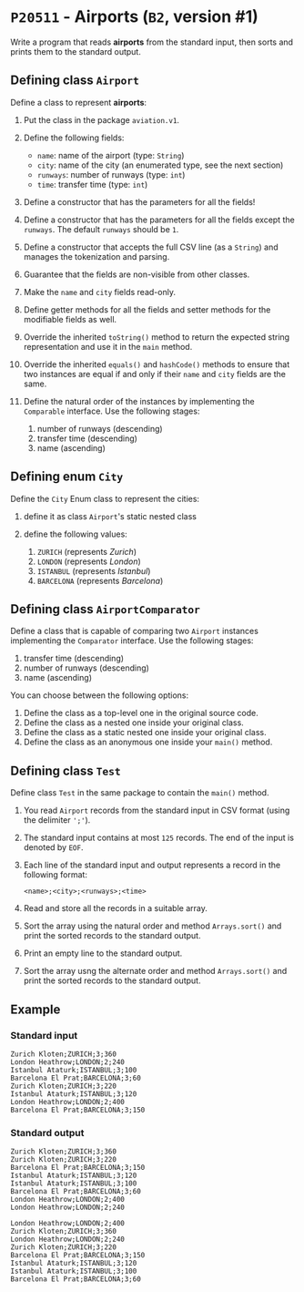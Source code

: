# `P20511` - Airports (`B2`, version #1)

Write a program that reads **airports** from the standard input, then sorts and prints them to the standard output.

## Defining class `Airport`

Define a class to represent **airports**:

1. Put the class in the package `aviation.v1`.
1. Define the following fields:

   * `name`: name of the airport (type: `String`)  
   * `city`: name of the city (an enumerated type, see the next section)
   * `runways`: number of runways (type: `int`)
   * `time`: transfer time (type: `int`)

1. Define a constructor that has the parameters for all the fields!
1. Define a constructor that has the parameters for all the fields except the `runways`. The default `runways` should be `1`.
1. Define a constructor that accepts the full CSV line (as a `String`) and manages the tokenization and parsing.
1. Guarantee that the fields are non-visible from other classes.
1. Make the `name` and `city` fields read-only.
1. Define getter methods for all the fields and setter methods for the modifiable fields as well.
1. Override the inherited `toString()` method to return the expected string representation and use it in the `main` method.
1. Override the inherited `equals()` and `hashCode()` methods to ensure that two instances are equal if and only if their `name` and `city` fields are the same.
1. Define the natural order of the instances by implementing the `Comparable` interface. Use the following stages:

   1. number of runways (descending)
   1. transfer time (descending)
   1. name (ascending)

## Defining enum `City`

Define the `City` Enum class to represent the cities:

1. define it as class `Airport`'s static nested class
1. define the following values:

   1. `ZURICH` (represents *Zurich*)
   1. `LONDON` (represents *London*)
   1. `ISTANBUL` (represents *Istanbul*)
   1. `BARCELONA` (represents *Barcelona*)

## Defining class `AirportComparator`

Define a class that is capable of comparing two `Airport` instances implementing the `Comparator` interface. Use the following stages:

1. transfer time (descending)
1. number of runways (descending)
1. name (ascending)

You can choose between the following options:

1. Define the class as a top-level one in the original source code.
1. Define the class as a nested one inside your original class.
1. Define the class as a static nested one inside your original class.
1. Define the class as an anonymous one inside your `main()` method.

## Defining class `Test`

Define class `Test` in the same package to contain the `main()` method.

1. You read `Airport` records from the standard input in CSV format (using the delimiter `';'`).
1. The standard input contains at most `125` records. The end of the input is denoted by `EOF`.
1. Each line of the standard input and output represents a record in the following format:

   ```
   <name>;<city>;<runways>;<time>
   ```

1. Read and store all the records in a suitable array.
1. Sort the array using the natural order and method `Arrays.sort()` and print the sorted records to the standard output.
1. Print an empty line to the standard output.
1. Sort the array usng the alternate order and method `Arrays.sort()` and print the sorted records to the standard output.

## Example

### Standard input

```
Zurich Kloten;ZURICH;3;360
London Heathrow;LONDON;2;240
Istanbul Ataturk;ISTANBUL;3;100
Barcelona El Prat;BARCELONA;3;60
Zurich Kloten;ZURICH;3;220
Istanbul Ataturk;ISTANBUL;3;120
London Heathrow;LONDON;2;400
Barcelona El Prat;BARCELONA;3;150
```

### Standard output

```
Zurich Kloten;ZURICH;3;360
Zurich Kloten;ZURICH;3;220
Barcelona El Prat;BARCELONA;3;150
Istanbul Ataturk;ISTANBUL;3;120
Istanbul Ataturk;ISTANBUL;3;100
Barcelona El Prat;BARCELONA;3;60
London Heathrow;LONDON;2;400
London Heathrow;LONDON;2;240

London Heathrow;LONDON;2;400
Zurich Kloten;ZURICH;3;360
London Heathrow;LONDON;2;240
Zurich Kloten;ZURICH;3;220
Barcelona El Prat;BARCELONA;3;150
Istanbul Ataturk;ISTANBUL;3;120
Istanbul Ataturk;ISTANBUL;3;100
Barcelona El Prat;BARCELONA;3;60
```
